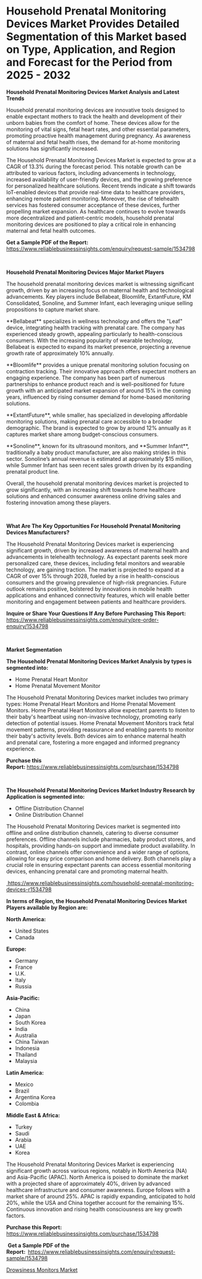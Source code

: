 <p><h1>Household Prenatal Monitoring Devices Market Provides Detailed Segmentation of this Market based on Type, Application, and Region and Forecast for the Period from 2025 - 2032</h1></p><p><strong>Household Prenatal Monitoring Devices Market Analysis and Latest Trends</strong></p>
<p><p>Household prenatal monitoring devices are innovative tools designed to enable expectant mothers to track the health and development of their unborn babies from the comfort of home. These devices allow for the monitoring of vital signs, fetal heart rates, and other essential parameters, promoting proactive health management during pregnancy. As awareness of maternal and fetal health rises, the demand for at-home monitoring solutions has significantly increased.</p><p>The Household Prenatal Monitoring Devices Market is expected to grow at a CAGR of 13.3% during the forecast period. This notable growth can be attributed to various factors, including advancements in technology, increased availability of user-friendly devices, and the growing preference for personalized healthcare solutions. Recent trends indicate a shift towards IoT-enabled devices that provide real-time data to healthcare providers, enhancing remote patient monitoring. Moreover, the rise of telehealth services has fostered consumer acceptance of these devices, further propelling market expansion. As healthcare continues to evolve towards more decentralized and patient-centric models, household prenatal monitoring devices are positioned to play a critical role in enhancing maternal and fetal health outcomes.</p></p>
<p><strong>Get a Sample PDF of the Report:&nbsp;</strong> <a href="https://www.reliablebusinessinsights.com/enquiry/request-sample/1534798?utm_campaign=2274&utm_medium=2&utm_source=Github&utm_content=ia&utm_term=04032025&utm_id=household-prenatal-monitoring-devices">https://www.reliablebusinessinsights.com/enquiry/request-sample/1534798</a></p>
<p>&nbsp;</p>
<p><strong>Household Prenatal Monitoring Devices Major Market Players</strong></p>
<p><p>The household prenatal monitoring devices market is witnessing significant growth, driven by an increasing focus on maternal health and technological advancements. Key players include Bellabeat, Bloomlife, ExtantFuture, KM Consolidated, Sonoline, and Summer Infant, each leveraging unique selling propositions to capture market share.</p><p>**Bellabeat** specializes in wellness technology and offers the "Leaf" device, integrating health tracking with prenatal care. The company has experienced steady growth, appealing particularly to health-conscious consumers. With the increasing popularity of wearable technology, Bellabeat is expected to expand its market presence, projecting a revenue growth rate of approximately 10% annually.</p><p>**Bloomlife** provides a unique prenatal monitoring solution focusing on contraction tracking. Their innovative approach offers expectant mothers an engaging experience. The company has been part of numerous partnerships to enhance product reach and is well-positioned for future growth with an anticipated market expansion of around 15% in the coming years, influenced by rising consumer demand for home-based monitoring solutions.</p><p>**ExtantFuture**, while smaller, has specialized in developing affordable monitoring solutions, making prenatal care accessible to a broader demographic. The brand is expected to grow by around 12% annually as it captures market share among budget-conscious consumers.</p><p>**Sonoline**, known for its ultrasound monitors, and **Summer Infant**, traditionally a baby product manufacturer, are also making strides in this sector. Sonoline’s annual revenue is estimated at approximately $15 million, while Summer Infant has seen recent sales growth driven by its expanding prenatal product line.</p><p>Overall, the household prenatal monitoring devices market is projected to grow significantly, with an increasing shift towards home healthcare solutions and enhanced consumer awareness online driving sales and fostering innovation among these players.</p></p>
<p>&nbsp;</p>
<p><strong>What Are The Key Opportunities For Household Prenatal Monitoring Devices Manufacturers?</strong></p>
<p><p>The Household Prenatal Monitoring Devices market is experiencing significant growth, driven by increased awareness of maternal health and advancements in telehealth technology. As expectant parents seek more personalized care, these devices, including fetal monitors and wearable technology, are gaining traction. The market is projected to expand at a CAGR of over 15% through 2028, fueled by a rise in health-conscious consumers and the growing prevalence of high-risk pregnancies. Future outlook remains positive, bolstered by innovations in mobile health applications and enhanced connectivity features, which will enable better monitoring and engagement between patients and healthcare providers.</p></p>
<p><strong>Inquire or Share Your Questions If Any Before Purchasing This Report:</strong> <a href="https://www.reliablebusinessinsights.com/enquiry/pre-order-enquiry/1534798?utm_campaign=2274&utm_medium=2&utm_source=Github&utm_content=ia&utm_term=04032025&utm_id=household-prenatal-monitoring-devices">https://www.reliablebusinessinsights.com/enquiry/pre-order-enquiry/1534798</a></p>
<p>&nbsp;</p>
<p><strong>Market Segmentation</strong></p>
<p><strong>The Household Prenatal Monitoring Devices Market Analysis by types is segmented into:</strong></p>
<p><ul><li>Home Prenatal Heart Monitor</li><li>Home Prenatal Movement Monitor</li></ul></p>
<p><p>The Household Prenatal Monitoring Devices market includes two primary types: Home Prenatal Heart Monitors and Home Prenatal Movement Monitors. Home Prenatal Heart Monitors allow expectant parents to listen to their baby's heartbeat using non-invasive technology, promoting early detection of potential issues. Home Prenatal Movement Monitors track fetal movement patterns, providing reassurance and enabling parents to monitor their baby's activity levels. Both devices aim to enhance maternal health and prenatal care, fostering a more engaged and informed pregnancy experience.</p></p>
<p><strong>Purchase this Report:&nbsp;</strong><a href="https://www.reliablebusinessinsights.com/purchase/1534798?utm_campaign=2274&utm_medium=2&utm_source=Github&utm_content=ia&utm_term=04032025&utm_id=household-prenatal-monitoring-devices">https://www.reliablebusinessinsights.com/purchase/1534798</a></p>
<p>&nbsp;</p>
<p><strong>The Household Prenatal Monitoring Devices Market Industry Research by Application is segmented into:</strong></p>
<p><ul><li>Offline Distribution Channel</li><li>Online Distribution Channel</li></ul></p>
<p><p>The Household Prenatal Monitoring Devices market is segmented into offline and online distribution channels, catering to diverse consumer preferences. Offline channels include pharmacies, baby product stores, and hospitals, providing hands-on support and immediate product availability. In contrast, online channels offer convenience and a wider range of options, allowing for easy price comparison and home delivery. Both channels play a crucial role in ensuring expectant parents can access essential monitoring devices, enhancing prenatal care and promoting maternal health.</p></p>
<p><a href="https://www.reliablebusinessinsights.com/household-prenatal-monitoring-devices-r1534798?utm_campaign=2274&utm_medium=2&utm_source=Github&utm_content=ia&utm_term=04032025&utm_id=household-prenatal-monitoring-devices">&nbsp;https://www.reliablebusinessinsights.com/household-prenatal-monitoring-devices-r1534798</a></p>
<p><strong>In terms of Region, the Household Prenatal Monitoring Devices Market Players available by Region are:</strong></p>
<p>
    <p> <strong> North America: </strong>
        <ul>
            <li>United States</li>
            <li>Canada</li>
        </ul>
        </p> 
    <p> <strong> Europe: </strong>
        <ul>
            <li>Germany</li>
            <li>France</li>
            <li>U.K.</li>
            <li>Italy</li>
            <li>Russia</li>
        </ul>
        </p> 
    <p> <strong> Asia-Pacific: </strong>
        <ul>
            <li>China</li>
            <li>Japan</li>
            <li>South Korea</li>
            <li>India</li>
            <li>Australia</li>
            <li>China Taiwan</li>
            <li>Indonesia</li>
            <li>Thailand</li>
            <li>Malaysia</li>
        </ul>
        </p> 
    <p> <strong> Latin America: </strong>
        <ul>
            <li>Mexico</li>
            <li>Brazil</li>
            <li>Argentina Korea</li>
            <li>Colombia</li>
        </ul>
        </p> 
    <p> <strong> Middle East & Africa: </strong>
        <ul>
            <li>Turkey</li>
            <li>Saudi</li>
            <li>Arabia</li>
            <li>UAE</li>
            <li>Korea</li>
        </ul>
    </p>
    </p>
<p><p>The Household Prenatal Monitoring Devices Market is experiencing significant growth across various regions, notably in North America (NA) and Asia-Pacific (APAC). North America is poised to dominate the market with a projected share of approximately 40%, driven by advanced healthcare infrastructure and consumer awareness. Europe follows with a market share of around 25%. APAC is rapidly expanding, anticipated to hold 20%, while the USA and China together account for the remaining 15%. Continuous innovation and rising health consciousness are key growth factors.</p></p>
<p><strong>Purchase this Report: </strong><a href="https://www.reliablebusinessinsights.com/purchase/1534798?utm_campaign=2274&utm_medium=2&utm_source=Github&utm_content=ia&utm_term=04032025&utm_id=household-prenatal-monitoring-devices">https://www.reliablebusinessinsights.com/purchase/1534798</a></p>
<p>&nbsp;<strong>Get a Sample PDF of the Report:&nbsp;&nbsp;</strong><a href="https://www.reliablebusinessinsights.com/enquiry/request-sample/1534798?utm_campaign=2274&utm_medium=2&utm_source=Github&utm_content=ia&utm_term=04032025&utm_id=household-prenatal-monitoring-devices">https://www.reliablebusinessinsights.com/enquiry/request-sample/1534798</a></p>
<p><strong></strong></p>
<p><p><a href="https://github.com/SanjidaKhan901/Market-Research-Report-List-1/blob/main/drowsiness-monitors-market.md?utm_campaign=2274&utm_medium=2&utm_source=Github&utm_content=ia&utm_term=04032025&utm_id=household-prenatal-monitoring-devices">Drowsiness Monitors Market</a></p></p>
